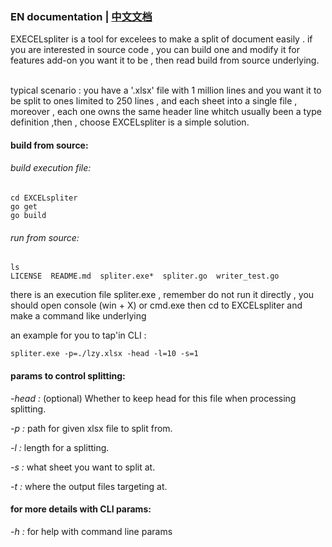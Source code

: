 ### **EN documentation** | [中文文档](./doc/中文文档.md)

EXECELspliter is a tool for excelees to make a split of document easily .
if you are interested in source code , you can build one and modify it for
features add-on you want it to be , then read build from source underlying. 

 <Br> typical scenario : you have a '.xlsx' file with 1 million lines and you want it to be split to ones limited to 250 lines , and each sheet into a single file , moreover , each one owns the same header line whitch usually been a type definition ,then , choose EXCELspliter is a simple solution.  <Br/>

#### build from source:
###### build execution file:
```apple js
cd EXCELspliter
go get
go build
```
###### run from source:
```apple js
ls
LICENSE  README.md  spliter.exe*  spliter.go  writer_test.go
```
there is an execution file spliter.exe , remember do not run it directly , you should open console (win + X) or cmd.exe
then cd to EXCELspliter and make a command like underlying

an example for you to tap'in CLI :

```apple js
spliter.exe -p=./lzy.xlsx -head -l=10 -s=1
```

#### params to control splitting:

_-head :_ (optional) Whether to keep head for this file when processing splitting.

_-p :_ path for given xlsx file to split from.

_-l :_ length for a splitting.

_-s :_ what sheet you want to split at.

_-t :_ where the output files targeting at.

#### for more details with CLI params:

_-h :_ for help with command line params
